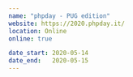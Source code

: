 ```yaml
---
name: "phpday - PUG edition"
website: https://2020.phpday.it/
location: Online
online: true

date_start: 2020-05-14
date_end:   2020-05-15
---
```

